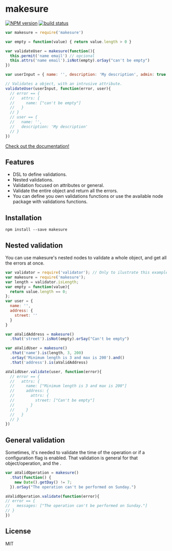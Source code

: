 # makesure

[![NPM version][npm-image]][npm-url]
[![build status][travis-image]][travis-url]

```js
var makesure = require('makesure')

var empty = function(value) { return value.length > 0 }

var validateUser = makesure(function(){
  this.permit('name email') // opcional
  this.attrs('name email').isNot(empty).orSay("can't be empty")
})

var userInput = { name: '', description: 'My description', admin: true }

// Validates a object, with an intrusive attribute.
validateUser(userInput, function(error, user){
  // error == {
  //   attrs: {
  //     name: ["can't be empty"]
  //   }
  // }
  // user == {
  //   name: '',
  //   description: 'My description'
  // }
})
```

[Check out the documentation!](https://github.com/sadjow/makesure)

##  Features

  * DSL to define validations.
  * Nested validations.
  * Validation focused on attributes or general.
  * Validate the entire object and return all the errors.
  * You can define you own validations functions or use the available node package with validations functions.

##  Installation

```console
npm install --save makesure
```

## Nested validation

You can use makesure's nested nodes to validate a whole object, and get all the errors at once.

```js
var validator = require('validator'); // Only to ilustrate this example
var makesure = require('makesure');
var length = validator.isLength;
var empty = function(value){
  return value.length == 0;
};
var user = {
  name: '',
  address: {
    street: ''
  }
}

var aValidAddress = makesure()
  .that('street').isNot(empty).orSay("Can't be empty")

var aValidUser = makesure()
  .that('name').is(length, 3, 200)
  .orSay('Minimum length is 3 and max is 200').and()
  .that('address').is(aValidAddress)

aValidUser.validate(user, function(error){
  // error == {
  //   attrs: {
  //     name: ["Minimum length is 3 and max is 200"]
  //     address: {
  //       attrs: {
  //         street: ["Can't be empty"]
  //       }
  //     }
  //   }
  // }
})
```

## General validation

Sometimes, it's needed to validate the time of the operation or if a configuration flag is enabled. That validation is general for that object/operation, and the .

```js
var aValidOperation = makesure()
  .that(function() {
    new Date().getDay() != 7;
  }).orSay("The operation can't be performed on Sunday.")

aValidOperation.validate(function(error){
// error == {
//   messages: ["The operation can't be performed on Sunday."]
// }
})
```


## License

MIT

[npm-image]: https://img.shields.io/npm/v/makesure.svg?style=flat-square
[npm-url]: https://npmjs.org/package/makesure
[travis-image]: https://img.shields.io/travis/sadjow/makesure/master.svg?style=flat-square
[travis-url]: https://travis-ci.org/sadjow/makesure
